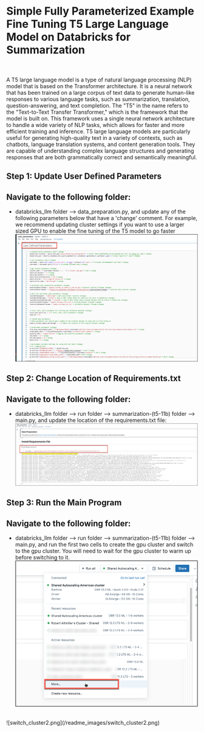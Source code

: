 # Simple Fully Parameterized Example Fine Tuning T5 Large Language Model on Databricks for Summarization<br><br>

A T5 large language model is a type of natural language processing (NLP) model that is based on the Transformer architecture. It is a neural network that has been trained on a large corpus of text data to generate human-like responses to various language tasks, such as summarization, translation, question-answering, and text completion.  The "T5" in the name refers to the "Text-to-Text Transfer Transformer," which is the framework that the model is built on. This framework uses a single neural network architecture to handle a wide variety of NLP tasks, which allows for faster and more efficient training and inference.  T5 large language models are particularly useful for generating high-quality text in a variety of contexts, such as chatbots, language translation systems, and content generation tools. They are capable of understanding complex language structures and generating responses that are both grammatically correct and semantically meaningful.




## Step 1: Update User Defined Parameters
## Navigate to the following folder: 
- databricks_llm folder --> data_preparation.py, and update any of the following parameters below that have a 'change' comment.  For example, we recommend updating cluster settings if you want to use a larger sized GPU to enable the fine tuning of the T5 model to go faster<br>
![user_parameters.png](/readme_images/user_parameters.png)

## Step 2: Change Location of Requirements.txt
## Navigate to the following folder: 
- databricks_llm folder --> run folder --> summarization-(t5-11b) folder --> main.py, and update the location of the requirements.txt file:<br>
![update_requirements_path.png](/readme_images/update_requirements_path.png)

## Step 3: Run the Main Program 
## Navigate to the following folder: 
- databricks_llm folder --> run folder --> summarization-(t5-11b) folder --> main.py, and run the first two cells to create the gpu cluster and switch to the gpu cluster.  You will need to wait for the gpu cluster to warm up before switching to it.<br>
![switch_cluster1.png](/readme_images/switch_cluster1.png)
<br>
![switch_cluster2.png](/readme_images/switch_cluster2.png)
